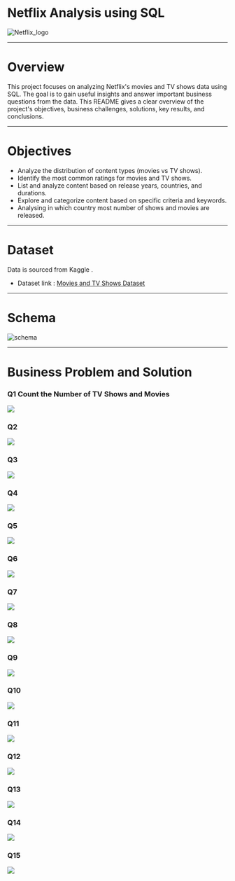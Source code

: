 # Netflix Analysis using SQL 
![Netflix_logo](https://github.com/Rohitpatil1304/Netflix_SQL_Project/blob/main/logo.png)

______________________________________________________________________________________________________________________________________________________________________

# Overview 
This project focuses on analyzing Netflix's movies and TV shows data using SQL. 
The goal is to gain useful insights and answer important business questions from the data. 
This README gives a clear overview of the project's objectives, business challenges, solutions, key results, and conclusions.
______________________________________________________________________________________________________________________________________________________________________

# Objectives
- Analyze the distribution of content types (movies vs TV shows).
- Identify the most common ratings for movies and TV shows.
- List and analyze content based on release years, countries, and durations.
- Explore and categorize content based on specific criteria and keywords.
- Analysing in which country most number of shows and movies are released.
______________________________________________________________________________________________________________________________________________________________________

# Dataset
Data is sourced from Kaggle .
- Dataset link : [Movies and TV Shows Dataset](https://www.kaggle.com/datasets/shivamb/netflix-shows?resource=download)
______________________________________________________________________________________________________________________________________________________________________

# Schema 
![schema](https://github.com/Rohitpatil1304/Netflix_SQL_Project/blob/main/Screenshot%202025-02-17%20103645.png)
______________________________________________________________________________________________________________________________________________________________________
# Business Problem and Solution

### Q1 Count the Number of TV Shows and Movies 

![](https://github.com/Rohitpatil1304/Netflix_SQL_Project/blob/main/images/Question%201.png)

### Q2 

![](https://github.com/Rohitpatil1304/Netflix_SQL_Project/blob/main/images/Question%202%20.png)

### Q3

![](https://github.com/Rohitpatil1304/Netflix_SQL_Project/blob/main/images/Question%203.png)

### Q4 

![](https://github.com/Rohitpatil1304/Netflix_SQL_Project/blob/main/images/Question%204.png)

### Q5

![](https://github.com/Rohitpatil1304/Netflix_SQL_Project/blob/main/images/Question%205.png)

### Q6

![](https://github.com/Rohitpatil1304/Netflix_SQL_Project/blob/main/images/Question%206.png)

### Q7 

![](https://github.com/Rohitpatil1304/Netflix_SQL_Project/blob/main/images/Question%207.png)

### Q8 

![](https://github.com/Rohitpatil1304/Netflix_SQL_Project/blob/main/images/Question%208.png)

### Q9

![](https://github.com/Rohitpatil1304/Netflix_SQL_Project/blob/main/images/Question%209.png)

### Q10 

![](https://github.com/Rohitpatil1304/Netflix_SQL_Project/blob/main/images/Question%2010.png)

### Q11

![](https://github.com/Rohitpatil1304/Netflix_SQL_Project/blob/main/images/Question%2011.png)

### Q12 

![](https://github.com/Rohitpatil1304/Netflix_SQL_Project/blob/main/images/Question%2012.png)

### Q13 

![](https://github.com/Rohitpatil1304/Netflix_SQL_Project/blob/main/images/Question%2013.png)

### Q14 

![](https://github.com/Rohitpatil1304/Netflix_SQL_Project/blob/main/images/Question%2014.png)

### Q15 

![](https://github.com/Rohitpatil1304/Netflix_SQL_Project/blob/main/images/Question%2015.png)




